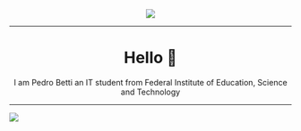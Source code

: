 <div id="header" align="center">
  <img src="https://media1.giphy.com/media/v1.Y2lkPTc5MGI3NjExZGU3ZWVlZTg1ZDdiYTgzZmJlZjY3MGEwZDQ1NTE0YjUxM2M2ZmZlYSZjdD1n/qgQUggAC3Pfv687qPC/giphy.gif"/>
</div>
<hr>
<h1 align="center">Hello 👋</h1>
<p align="center">I am Pedro Betti an IT student from Federal Institute of Education, Science and Technology</p>
<hr>
<img src="https://github-readme-stats.vercel.app/api?username=malabetti">
